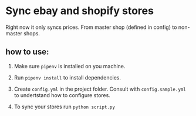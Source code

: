 # Sync ebay and shopify stores

Right now it only syncs prices. From master shop (defined in config) to non-master shops.

## how to use:

1. Make sure `pipenv` is installed on you machine.

2. Run `pipenv install` to install dependencies.

3. Create `config.yml` in the project folder. Consult with `config.sample.yml` to undertstand how to configure stores.

4. To sync your stores run `python script.py`
